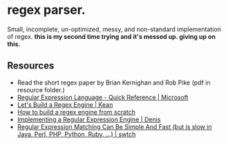regex parser.
=============

Small, incomplete, un-optimized, messy, and non-standard implementation of regex. **this is my second time trying and
it's messed up. giving up on this.**

Resources
---------

* Read the short regex paper by Brian Kernighan and Rob Pike (pdf in resource folder.)
* [Regular Expression Language - Quick Reference | Microsoft](https://learn.microsoft.com/en-us/dotnet/standard/base-types/regular-expression-language-quick-reference)
* [Let's Build a Regex Engine | Kean](https://kean.blog/post/lets-build-regex)
* [How to build a regex engine from scratch](https://rhaeguard.github.io/posts/regex/)
* [Implementing a Regular Expression Engine | Denis](https://deniskyashif.com/2019/02/17/implementing-a-regular-expression-engine/)
* [Regular Expression Matching Can Be Simple And Fast (but is slow in Java, Perl, PHP, Python, Ruby, ...) | swtch](https://swtch.com/~rsc/regexp/regexp1.html)
